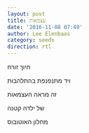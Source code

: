 ```yaml
---
layout: post
title: עצמאות
date: '2016-11-08 07:49'
author: Lee Elenbaas
category: seeds
direction: rtl
---
```


חיוך זורח

ויד מתנפנפת בהתלהבות

זה מראה העצמאות

של ילדה קטנה

מחלון האוטובוס
